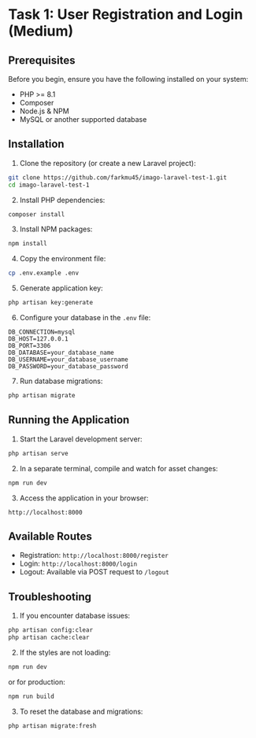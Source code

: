 # Task 1: User Registration and Login (Medium)

## Prerequisites

Before you begin, ensure you have the following installed on your system:
- PHP >= 8.1
- Composer
- Node.js & NPM
- MySQL or another supported database

## Installation

1. Clone the repository (or create a new Laravel project):
```bash
git clone https://github.com/farkmu45/imago-laravel-test-1.git
cd imago-laravel-test-1
```

2. Install PHP dependencies:
```bash
composer install
```

3. Install NPM packages:
```bash
npm install
```

4. Copy the environment file:
```bash
cp .env.example .env
```

5. Generate application key:
```bash
php artisan key:generate
```

6. Configure your database in the `.env` file:
```env
DB_CONNECTION=mysql
DB_HOST=127.0.0.1
DB_PORT=3306
DB_DATABASE=your_database_name
DB_USERNAME=your_database_username
DB_PASSWORD=your_database_password
```

7. Run database migrations:
```bash
php artisan migrate
```

## Running the Application

1. Start the Laravel development server:
```bash
php artisan serve
```

2. In a separate terminal, compile and watch for asset changes:
```bash
npm run dev
```

3. Access the application in your browser:
```
http://localhost:8000
```

## Available Routes

- Registration: `http://localhost:8000/register`
- Login: `http://localhost:8000/login`
- Logout: Available via POST request to `/logout`

## Troubleshooting

1. If you encounter database issues:
```bash
php artisan config:clear
php artisan cache:clear
```

2. If the styles are not loading:
```bash
npm run dev
```
or for production:
```bash
npm run build
```

3. To reset the database and migrations:
```bash
php artisan migrate:fresh
```
